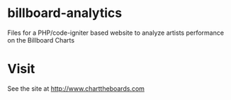# billboard-analytics
Files for a PHP/code-igniter based website to analyze artists performance on the Billboard Charts

# Visit
See the site at http://www.charttheboards.com
